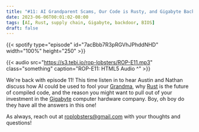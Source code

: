 ```yaml
---
title: "#11: AI Grandparent Scams, Our Code is Rusty, and Gigabyte Backdoors"
date: 2023-06-06T00:01:02-08:00
tags: [AI, Rust, supply chain, Gigabyte, backdoor, BIOS]
draft: false
---
```


{{< spotify type="episode" id="7acBbb7R3pRGVhJPhddNHD" width="100%" height="250" >}}

{{< audio src="https://s3.tebi.io/rop-lobsters/ROP-E11.mp3" class="something" caption="ROP-E11: HTML5 Audio ^" >}}

We're back with episode 11! This time listen in to hear Austin and Nathan discuss how AI could be used to fool your [Grandma](https://www.tmj4.com/news/i-team/cyber-security-experts-law-enforcement-warn-of-uptick-in-ai-scams), why [Rust](https://www.analyticsinsight.net/how-mastering-rust-can-advance-your-career-in-cybersecurity/) is the future of compiled code, and the reason you might want to pull out of your investment in the [Gigabyte](https://www.securityweek.com/organizations-warned-of-backdoor-feature-in-hundreds-of-gigabyte-motherboards/) computer hardware company. Boy, oh boy do they have all the answers in this one!

As always, reach out at roplobsters@gmail.com with your thoughts and questions!
